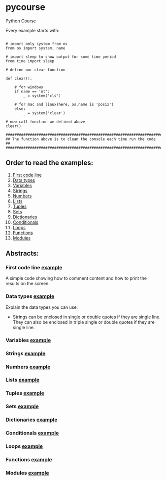 # pycourse
Python Course

Every example starts with:

<pre><code>
# import only system from os
from os import system, name

# import sleep to show output for some time period
from time import sleep

# define our clear function

def clear():

    # for windows
    if name == 'nt':
        _ = system('cls')

    # for mac and linux(here, os.name is 'posix')
    else:
        _ = system('clear')

# now call function we defined above
clear()

#######################################################################
## The function above is to clean the console each time run the code ##
#######################################################################
</code></pre>

## Order to read the examples:
1. [First code line](#first-code-line-example)
2. [Data types](#data-types-example)
3. [Variables](#variables-example)
4. [Strings](#strings-example)
5. [Numbers](#numbers-example)
6. [Lists](#lists-example)
7. [Tuples](#tuples-example)
8. [Sets](#sets-example)
9. [Dictionaries](#dictionaries-example)
10. [Conditionals](#conditionals-example)
11. [Loops](#loops-example)
12. [Functions](#functions-example)
13. [Modules](#modules-example)

## Abstracts:
### First code line [example](helloworld.py)
A simple code showing how to comment content and how to print the results on the screen.
### Data types [example](datatype.py)
Explain the data types you can use:
-   Strings can be enclosed in single or double quotes if they are single line.\
    They can also be enclosed in triple single or double quotes if they are single line.
### Variables [example](variables.py)
### Strings [example](strings.py)
### Numbers [example](numbers.py)
### Lists [example](lists.py)
### Tuples [example](tuples.py)
### Sets [example](set.py)
### Dictionaries [example](dictionaries.py)
### Conditionals [example](conditionals.py)
### Loops [example](loops.py)
### Functions [example](functions.py)
### Modules [example](modules.py)